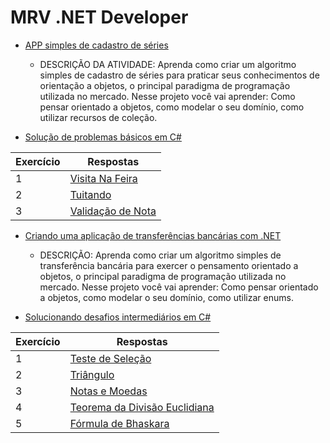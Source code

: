 # MRV .NET Developer

- [APP simples de cadastro de séries](https://github.com/JefersonMelo/07-DIO/tree/master/01-MRV/01-Cadastro-Series)
    - DESCRIÇÃO DA ATIVIDADE: 
    Aprenda como criar um algoritmo simples de cadastro de séries para praticar seus conhecimentos de orientação a objetos, o principal paradigma de programação utilizada no mercado. Nesse projeto você vai aprender: Como pensar orientado a objetos, como modelar o seu domínio, como utilizar recursos de coleção.

- [Solução de problemas básicos em C#](https://github.com/JefersonMelo/07-DIO/tree/master/01-MRV/02-Solucao_Problemas_Basicos_CSharp)

Exercício | Respostas
--------- | ------
1 | [Visita Na Feira](https://github.com/JefersonMelo/07-DIO/blob/master/01-MRV/02-Solucao_Problemas_Basicos_CSharp/01-Visita_Na_Feira)
2 | [Tuitando](https://github.com/JefersonMelo/07-DIO/blob/master/01-MRV/02-Solucao_Problemas_Basicos_CSharp/02-Tuitando)
3 | [Validação de Nota](https://github.com/JefersonMelo/07-DIO/blob/master/01-MRV/02-Solucao_Problemas_Basicos_CSharp/03-Validacao_Nota)


- [Criando uma aplicação de transferências bancárias com .NET](https://github.com/JefersonMelo/07-DIO/tree/master/01-MRV/03-AppBanco)

    - DESCRIÇÃO:
    Aprenda como criar um algoritmo simples de transferência bancária para exercer o pensamento orientado a objetos, o principal paradigma de programação utilizada no mercado. Nesse projeto você vai aprender: Como pensar orientado a objetos, como modelar o seu domínio, como utilizar enums.

- [Solucionando desafios intermediários em C#](https://github.com/JefersonMelo/07-DIO/tree/master/01-MRV/07-Solucionando_Desafios_Intermediarios)

Exercício | Respostas
--------- | ------
1         | [Teste de Seleção](https://github.com/JefersonMelo/07-DIO/tree/master/01-MRV/07-Solucionando_Desafios_Intermediarios/01-Teste_Selecao)
2         | [Triângulo](https://github.com/JefersonMelo/07-DIO/tree/master/01-MRV/07-Solucionando_Desafios_Intermediarios/02-Triangulo)
3         | [Notas e Moedas](https://github.com/JefersonMelo/07-DIO/tree/master/01-MRV/07-Solucionando_Desafios_Intermediarios/03-Notas_Moedas)
4         | [Teorema da Divisão Euclidiana](https://github.com/JefersonMelo/07-DIO/tree/master/01-MRV/07-Solucionando_Desafios_Intermediarios/04-Teorema_Divisao_Euclidiana)
5         | [Fórmula de Bhaskara](https://github.com/JefersonMelo/07-DIO/tree/master/01-MRV/07-Solucionando_Desafios_Intermediarios/05-Formula_De_Bhaskara)